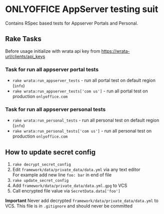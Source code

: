 # ONLYOFFICE AppServer testing suit

Contains RSpec based tests for Appserver Portals and Personal.

## Rake Tasks

Before usage initialize with wrata api key from [https://wrata-url/clients/api_keys](https://wrata-url/clients/api_keys)

### Task for run all appserver portal tests

* `rake wrata:run_appserver_tests` - run all portal test on default region (`info`)
* `rake wrata:run_appserver_tests['com us']` - run all portal test
 on production `onlyoffice.com`

### Task for run all appserver personal tests

* `rake wrata:run_personal_tests` - run all personal test on default region (`info`)
* `rake wrata:run_personal_tests['com us']` - run all personal test
 on production `onlyoffice.com`

## How to update secret config

1. `rake decrypt_secret_config`
2. Edit `framework/data/private_data/data.yml`
   via any text editor  
   For example add new line `foo: bar` in end of file
3. `rake update_secret_config`
4. Add `framework/data/private_data/data.yml.gpg` to VCS
5. Call encrypted file value via `SecretData.data['foo']`

**Important** Never add decrypted
`framework/data/private_data/data.yml` to VCS.
This file is in `.gitignore` and should never be committed
